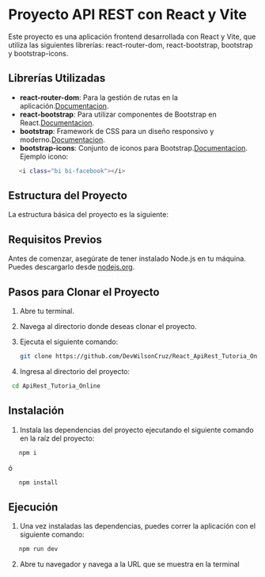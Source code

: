 # Proyecto API REST con React y Vite

Este proyecto es una aplicación frontend desarrollada con React y Vite, que utiliza las siguientes librerías: react-router-dom, react-bootstrap, bootstrap y bootstrap-icons.


## Librerías Utilizadas

- **react-router-dom**: Para la gestión de rutas en la aplicación.[Documentacion](https://reactrouter.com/de/main/start/tutorial).
- **react-bootstrap**: Para utilizar componentes de Bootstrap en React.[Documentacion](https://react-bootstrap.github.io/docs/getting-started/introduction).
- **bootstrap**: Framework de CSS para un diseño responsivo y moderno.[Documentacion](https://getbootstrap.com/docs/5.3/getting-started/introduction/).
- **bootstrap-icons**: Conjunto de iconos para Bootstrap.[Documentacion](https://icons.getbootstrap.com/).
Ejemplo icono:
``` bash
   <i class="bi bi-facebook"></i>
``` 

## Estructura del Proyecto

La estructura básica del proyecto es la siguiente:



## Requisitos Previos

Antes de comenzar, asegúrate de tener instalado Node.js en tu máquina. Puedes descargarlo desde [nodejs.org](https://nodejs.org/).

## Pasos para Clonar el Proyecto

1. Abre tu terminal.
2. Navega al directorio donde deseas clonar el proyecto.
3. Ejecuta el siguiente comando:

   ```bash
   git clone https://github.com/DevWilsonCruz/React_ApiRest_Tutoria_Online.git
    ```

4. Ingresa al directorio del proyecto:

  ```bash
   cd ApiRest_Tutoria_Online
  ```

## Instalación

1. Instala las dependencias del proyecto ejecutando el siguiente comando en la raíz del proyecto:

```bash
   npm i
```
ó
```bash
   npm install
```

## Ejecución

1. Una vez instaladas las dependencias, puedes correr la aplicación con el siguiente comando:

```bash
   npm run dev
```
2. Abre tu navegador y navega a la URL que se muestra en la terminal
